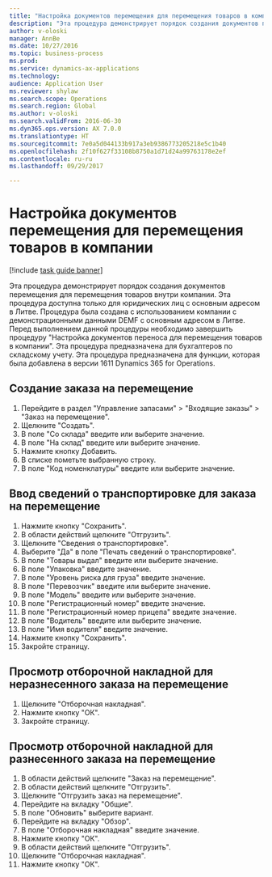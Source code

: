 ```yaml
--- 
title: "Настройка документов перемещения для перемещения товаров в компании"
description: "Эта процедура демонстрирует порядок создания документов перемещения для перемещения товаров внутри компании."
author: v-oloski
manager: AnnBe
ms.date: 10/27/2016
ms.topic: business-process
ms.prod: 
ms.service: dynamics-ax-applications
ms.technology: 
audience: Application User
ms.reviewer: shylaw
ms.search.scope: Operations
ms.search.region: Global
ms.author: v-oloski
ms.search.validFrom: 2016-06-30
ms.dyn365.ops.version: AX 7.0.0
ms.translationtype: HT
ms.sourcegitcommit: 7e0a5d044133b917a3eb9386773205218e5c1b40
ms.openlocfilehash: 2f10f627f33108b8750a1d71d24a99763178e2ef
ms.contentlocale: ru-ru
ms.lasthandoff: 09/29/2017

---
```

# <a name="set-up-the-transfer-documents-for-goods-movement-inside-a-company"></a>Настройка документов перемещения для перемещения товаров в компании

[!include [task guide banner](../../includes/task-guide-banner.md)]

Эта процедура демонстрирует порядок создания документов перемещения для перемещения товаров внутри компании. Эта процедура доступна только для юридических лиц с основным адресом в Литве. Процедура была создана с использованием компании с демонстрационными данными DEMF с основным адресом в Литве. Перед выполнением данной процедуры необходимо завершить процедуру "Настройка документов переноса для перемещения товаров в компании". Эта процедура предназначена для бухгалтеров по складскому учету. Эта процедура предназначена для функции, которая была добавлена в версии 1611 Dynamics 365 for Operations.


## <a name="create-a-transfer-order"></a>Создание заказа на перемещение
1. Перейдите в раздел "Управление запасами" > "Входящие заказы" > "Заказ на перемещение".
2. Щелкните "Создать".
3. В поле "Со склада" введите или выберите значение.
4. В поле "На склад" введите или выберите значение.
5. Нажмите кнопку Добавить.
6. В списке пометьте выбранную строку.
7. В поле "Код номенклатуры" введите или выберите значение.

## <a name="enter-transportation-details-for-the-transfer-order"></a>Ввод сведений о транспортировке для заказа на перемещение
1. Нажмите кнопку "Сохранить".
2. В области действий щелкните "Отгрузить".
3. Щелкните "Сведения о транспортировке".
4. Выберите "Да" в поле "Печать сведений о транспортировке".
5. В поле "Товары выдал" введите или выберите значение.
6. В поле "Упаковка" введите значение.
7. В поле "Уровень риска для груза" введите значение.
8. В поле "Перевозчик" введите или выберите значение.
9. В поле "Модель" введите или выберите значение.
10. В поле "Регистрационный номер" введите значение.
11. В поле "Регистрационный номер прицепа" введите значение.
12. В поле "Водитель" введите или выберите значение.
13. В поле "Имя водителя" введите значение.
14. Нажмите кнопку "Сохранить".
15. Закройте страницу.

## <a name="view-the-packing-slip-for-the-unposted-transfer-order"></a>Просмотр отборочной накладной для неразнесенного заказа на перемещение
1. Щелкните "Отборочная накладная".
2. Нажмите кнопку "OК".
3. Закройте страницу.

## <a name="view-the-packing-slip-for-the-posted-transfer-order"></a>Просмотр отборочной накладной для разнесенного заказа на перемещение
1. В области действий щелкните "Заказ на перемещение".
2. В области действий щелкните "Отгрузить".
3. Щелкните "Отгрузить заказ на перемещение".
4. Перейдите на вкладку "Общие".
5. В поле "Обновить" выберите вариант.
6. Перейдите на вкладку "Обзор".
7. В поле "Отборочная накладная" введите значение.
8. Нажмите кнопку "OК".
9. В области действий щелкните "Отгрузить".
10. Щелкните "Отборочная накладная".
11. Нажмите кнопку "OК".


